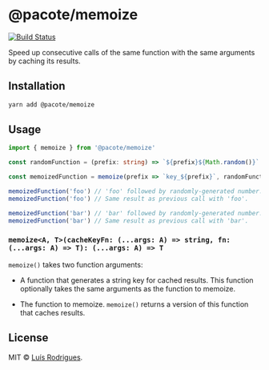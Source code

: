 # @pacote/memoize

[![Build Status](https://travis-ci.org/PacoteJS/pacote.svg?branch=master)](https://travis-ci.org/PacoteJS/pacote)

Speed up consecutive calls of the same function with the same arguments by caching its results.

## Installation

```bash
yarn add @pacote/memoize
```

## Usage

```typescript
import { memoize } from '@pacote/memoize'

const randomFunction = (prefix: string) => `${prefix}${Math.random()}`

const memoizedFunction = memoize(prefix => `key_${prefix}`, randomFunction)

memoizedFunction('foo') // 'foo' followed by randomly-generated number.
memoizedFunction('foo') // Same result as previous call with 'foo'.

memoizedFunction('bar') // 'bar' followed by randomly-generated number.
memoizedFunction('bar') // Same result as previous call with 'bar'.
```

### `memoize<A, T>(cacheKeyFn: (...args: A) => string, fn: (...args: A) => T): (...args: A) => T`

`memoize()` takes two function arguments:

- A function that generates a string key for cached results. This function optionally
  takes the same arguments as the function to memoize.

- The function to memoize. `memoize()` returns a version of this function that caches results.

## License

MIT © [Luís Rodrigues](https://goblindegook.com).
